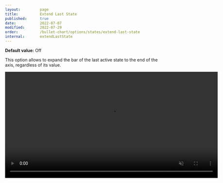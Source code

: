 ```yaml
---
layout:         page
title:          Extend Last State
published:      true
date:           2022-07-07
modified:   	2022-07-29
order:          /bullet-chart/options/states/extend-last-state
internal:       extendLastState
---
```


**Default value:** Off

This option allows to expand the bar of the last active state to the end of the axis, regardless of its value.

<video src="images/extend-last-state.mp4" width="700" autoplay loop muted></video>